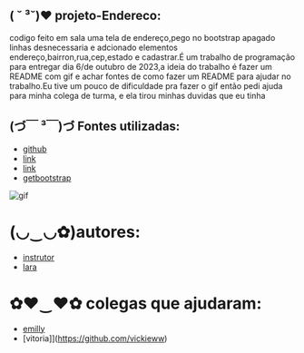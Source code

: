 ##  ( ˘ ³˘)♥ projeto-Endereco:
codigo feito em sala uma tela de endereço,pego no bootstrap apagado linhas desnecessaria e adcionado elementos endereço,bairron,rua,cep,estado e cadastrar.É um trabalho de programação para entregar dia 6/de outubro de 2023,a ideia do trabalho é fazer um README com gif e achar fontes de como fazer um README para ajudar no trabalho.Eu tive um pouco de dificuldade pra fazer o gif então pedi ajuda para minha colega de turma, e ela tirou minhas duvidas que eu tinha

## (づ￣ ³￣)づ Fontes utilizadas:
* [github](https://github.com/laraassuncao18/projeto-CadEndereco)
* [link](https://developer.mozilla.org/pt-BR/docs/Web/JavaScript/Guide/Regular_expressions)
* [link](https://www.regexpal.com/)
* [getbootstrap](https://getbootstrap.comhttps/docs/5.3/forms/layout/)

![gif](gif/Gravando-2023-09-20-124922%20(1).gif)

 #  (◡‿◡✿)autores:
 * [instrutor](https://github.com/LeonardoRochaMarista)
 * [lara](https://github.com/laraassuncao18)

  # ✿♥‿♥✿ colegas que ajudaram:

  * [emilly](https://github.com/emillycaaroline)
  * [vitoria]](https://github.com/vickieww)
 
 